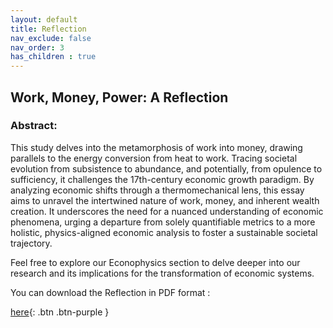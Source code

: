 ```yaml
---
layout: default
title: Reflection
nav_exclude: false
nav_order: 3
has_children : true
---
```


## Work, Money, Power: A Reflection

### Abstract:
This study delves into the metamorphosis of work into money, drawing parallels to the energy conversion from heat to work. Tracing societal evolution from subsistence to abundance, and potentially, from opulence to sufficiency, it challenges the 17th-century economic growth paradigm. By analyzing economic shifts through a thermomechanical lens, this essay aims to unravel the intertwined nature of work, money, and inherent wealth creation. It underscores the need for a nuanced understanding of economic phenomena, urging a departure from solely quantifiable metrics to a more holistic, physics-aligned economic analysis to foster a sustainable societal trajectory.

Feel free to explore our Econophysics section to delve deeper into our research and its implications for the transformation of economic systems.

You can download the Reflection in PDF format :

[here](Reflections-EN.pdf){: .btn .btn-purple }


